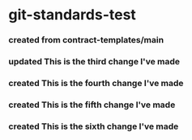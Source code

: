 # git-standards-test
### created from contract-templates/main
### updated This is the third change I've made
### created This is the fourth change I've made
### created This is the fifth change I've made
### created This is the sixth change I've made
